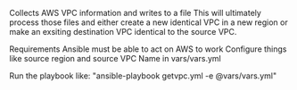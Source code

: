 Collects AWS VPC information and writes to a file
This will ultimately process those files and either create a new identical VPC in a new region or make an exsiting destination VPC identical to the source VPC.

Requirements
Ansible must be able to act on AWS to work
Configure things like source region and source VPC Name in vars/vars.yml

Run the playbook like: "ansible-playbook getvpc.yml -e @vars/vars.yml"
